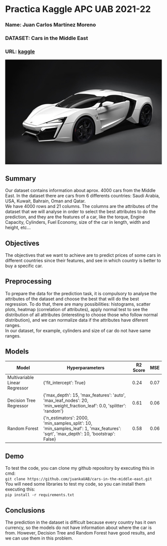 # Practica Kaggle APC UAB 2021-22
### Name: Juan Carlos Martínez Moreno  
### DATASET: Cars in the Middle East  
### URL: [kaggle](https://www.kaggle.com/bushnag/cars-in-the-middle-east)  
![Cars](cotxe.jpg)

## Summary  
Our dataset contains information about aprox. 4000 cars from the Middle East. In the dataset there are cars from 6 differents countries: Saudi Arabia, USA, Kuwait, Bahrain, Oman and Qatar.  
We have 4000 rows and 21 columns. The columns are the attributes of the dataset that we will analyse in order to select the best attributes to do the prediction, and they are the features of a car, like the torque, Engine Capacity, Cylinders, Fuel Economy, size of the car in length, width and height, etc...  

## Objectives
The objectives that we want to achieve are to predict prices of some cars in different countries since their features, and see in which country is better to buy a specific car.

## Preprocessing
To prepare the data for the prediction task, it is compulsory to analyse the attributes of the dataset and choose the best that will do the best regression. To do that, there are many possibilities: histograms, scatter plots, heatmap (correlation of attributes), apply normal test to see the distribution of all attributes (interesting to choose those who follow normal distribution), and we can normalize data if the attributes have diferent ranges.  
In our dataset, for example, cylinders and size of car do not have same ranges.

## Models
| Model | Hyperparameters  | R2 Score  | MSE |
|---|---|---|---|
| Multivariable Linear Regressor  | {'fit_intercept': True}  | 0.24 | 0.07  |
| Decision Tree Regressor  | {'max_depth': 15, 'max_features': 'auto', 'max_leaf_nodes': 20, 'min_weight_fraction_leaf': 0.0, 'splitter': 'random'}  |  0.61 |  0.06  |
| Random Forest  | {'n_estimators': 2000, 'min_samples_split': 10, 'min_samples_leaf': 1, 'max_features': 'sqrt', 'max_depth': 10, 'bootstrap': False}  | 0.58  | 0.06  |

## Demo
To test the code, you can clone my github repository by executing this in cmd:  
```git clone https://github.com/juankaUAB/cars-in-the-middle-east.git```  
You will need some libraries to test my code, so you can install them executing this:  
```pip install -r requirements.txt```

## Conclusions
The prediction in the dataset is difficult because every country has it own currency, so the models do not have information about where the car is from. However, Decision Tree and Random Forest have good results, and we can use them in this problem.
